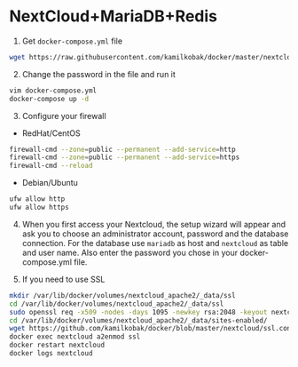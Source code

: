 # NextCloud+MariaDB+Redis

1. Get `docker-compose.yml` file
```bash
wget https://raw.githubusercontent.com/kamilkobak/docker/master/nextcloud/docker-compose.yml
```

2. Change the password in the file and run it
```bash
vim docker-compose.yml
docker-compose up -d
```

3. Configure your firewall
 * RedHat/CentOS
```bash
firewall-cmd --zone=public --permanent --add-service=http
firewall-cmd --zone=public --permanent --add-service=https
firewall-cmd --reload
```
 * Debian/Ubuntu
```bash
ufw allow http
ufw allow https

```

4. When you first access your Nextcloud, the setup wizard will appear and ask you to choose an administrator account, password and the database connection. For the database use `mariadb` as host and `nextcloud` as table and user name. Also enter the password you chose in your docker-compose.yml file.


5. If you need to use SSL
```bash
mkdir /var/lib/docker/volumes/nextcloud_apache2/_data/ssl
cd /var/lib/docker/volumes/nextcloud_apache2/_data/ssl
sudo openssl req -x509 -nodes -days 1095 -newkey rsa:2048 -keyout nextcloud.key -out nextcloud.pem
cd /var/lib/docker/volumes/nextcloud_apache2/_data/sites-enabled/
wget https://github.com/kamilkobak/docker/blob/master/nextcloud/ssl.conf
docker exec nextcloud a2enmod ssl
docker restart nextcloud
docker logs nextcloud
```
